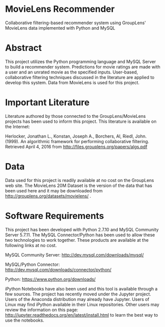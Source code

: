 # MovieLens Recommender

Collaborative filtering-based recommender system using GroupLens' MovieLens data implemented with Python and MySQL

# Abstract

This project utilizes the Python programming language and MySQL Server to build a recommender system. Predictions for movie ratings are made with a user and an unrated movie as the specified inputs. User-based, collaborative filtering techniques discussed in the literature are applied to develop this system. Data from MovieLens is used for this project.

# Important Literature

Literature authored by those connected to the GroupLens/MovieLens projects has been used to inform this project. This literature is available on the Internet:

Herlocker, Jonathan L., Konstan, Joseph A., Borchers, Al, Riedl, John. (1999). An algorithmic framework for performing collaborative filtering. Retrieved April 4, 2016 from http://files.grouplens.org/papers/algs.pdf

# Data

Data used for this project is readily available at no cost on the GroupLens web site. The MovieLens 20M Dataset is the version of the data that has been used here and it may be downloaded from http://grouplens.org/datasets/movielens/ .

# Software Requirements

This project has been developed with Python 2.7.10 and MySQL Community Server 5.7.11. The MySQL Connector/Python has been used to allow these two technologies to work together. These products are available at the following links at no cost.

MySQL Community Server: http://dev.mysql.com/downloads/mysql/

MySQL/Python Connector: http://dev.mysql.com/downloads/connector/python/

Python: https://www.python.org/downloads/

iPython Notebooks have also been used and this tool is available through a few sources. The project has recently moved under the Jupyter project. Users of the Anaconda distribution may already have Jupyter. Users of Linux may find iPython available in their Linux repositories. Other users may review the information on this page: http://jupyter.readthedocs.org/en/latest/install.html to learn the best way to use the notebooks.
